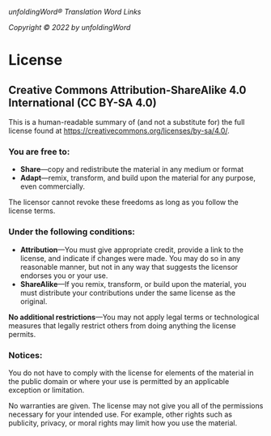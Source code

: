 *unfoldingWord® Translation Word Links*

*Copyright © 2022 by unfoldingWord*

# License

## Creative Commons Attribution-ShareAlike 4.0 International (CC BY-SA 4.0)

This is a human-readable summary of (and not a substitute for) the full license found at https://creativecommons.org/licenses/by-sa/4.0/.

### You are free to:

  * **Share**—copy and redistribute the material in any medium or format
  * **Adapt**—remix, transform, and build upon the material for any purpose, even commercially.

The licensor cannot revoke these freedoms as long as you follow the license terms.

### Under the following conditions:

  * **Attribution**—You must give appropriate credit, provide a link to the license, and indicate if changes were made. You may do so in any reasonable manner, but not in any way that suggests the licensor endorses you or your use.
  * **ShareAlike**—If you remix, transform, or build upon the material, you must distribute your contributions under the same license as the original.

**No additional restrictions**—You may not apply legal terms or technological measures that legally restrict others from doing anything the license permits.

### Notices:

You do not have to comply with the license for elements of the material in the public domain or where your use is permitted by an applicable exception or limitation.

No warranties are given. The license may not give you all of the permissions necessary for your intended use. For example, other rights such as publicity, privacy, or moral rights may limit how you use the material.

